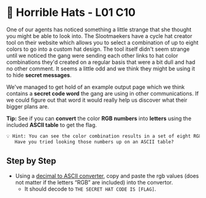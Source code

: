 # 👒 Horrible Hats - L01 C10

One of our agents has noticed something a little strange that she thought you might be able to look into. The Slootmaekers have a cycle hat creator tool on their website which allows you to select a combination of up to eight colors to go into a custom hat design. The tool itself didn't seem strange until we noticed the gang were sending each other links to hat color combinations they'd created on a regular basis that were a bit dull and had no other comment. It seems a little odd and we think they might be using it to hide **secret messages**.

We've managed to get hold of an example output page which we think contains a **secret code word** the gang are using in other communications. If we could figure out that word it would really help us discover what their bigger plans are.

**Tip:** See if you can **convert** the color **RGB numbers** into **letters** using the included **ASCII table** to get the flag.

```txt
💡 Hint: You can see the color combination results in a set of eight RGB numbers.
   Have you tried looking those numbers up on an ASCII table?
```

## Step by Step

- Using a [decimal to ASCII converter](https://onlineasciitools.com/convert-decimal-to-ascii), copy and paste the rgb values (does not matter if the letters “RGB” are included) into the convertor.
  - It should decode to `THE SECRET HAT CODE IS [FLAG]`.
